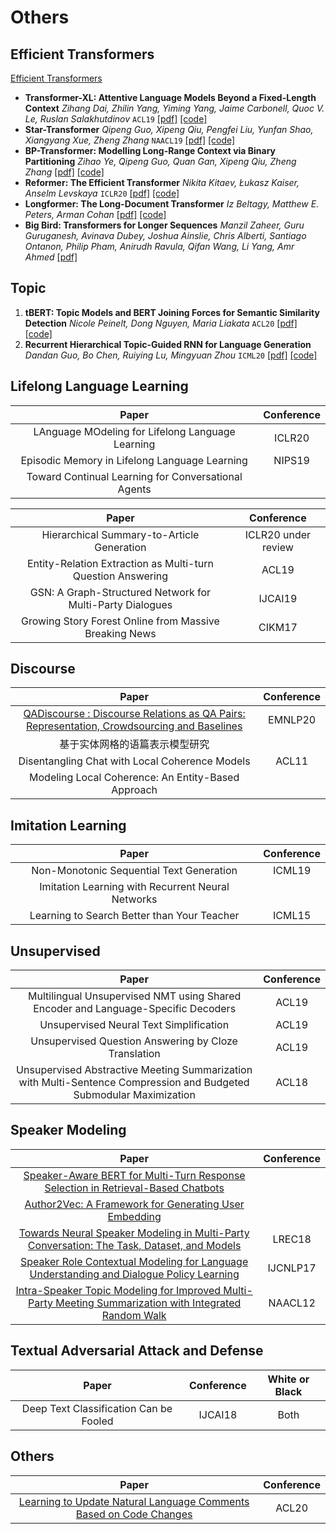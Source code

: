 # Others

## Efficient Transformers
[Efficient Transformers](slides/presentation/Efficient_Transformers.pdf)

* **Transformer-XL: Attentive Language Models Beyond a Fixed-Length Context** *Zihang Dai, Zhilin Yang, Yiming Yang, Jaime Carbonell, Quoc V. Le, Ruslan Salakhutdinov* `ACL19` [[pdf]](https://arxiv.org/abs/1901.02860) [[code]](https://github.com/kimiyoung/transformer-xl)
* **Star-Transformer** *Qipeng Guo, Xipeng Qiu, Pengfei Liu, Yunfan Shao, Xiangyang Xue, Zheng Zhang* `NAACL19` [[pdf]](https://arxiv.org/abs/1902.09113) [[code]](https://github.com/fastnlp/fastNLP)
* **BP-Transformer: Modelling Long-Range Context via Binary Partitioning**  *Zihao Ye, Qipeng Guo, Quan Gan, Xipeng Qiu, Zheng Zhang* [[pdf]](https://arxiv.org/abs/1911.04070) [[code]](https://github.com/yzh119/BPT)
* **Reformer: The Efficient Transformer**  *Nikita Kitaev, Łukasz Kaiser, Anselm Levskaya* `ICLR20` [[pdf]](https://arxiv.org/abs/2001.04451) [[code]](https://github.com/google/trax/tree/master/trax/models/reformer)
* **Longformer: The Long-Document Transformer** *Iz Beltagy, Matthew E. Peters, Arman Cohan* [[pdf]](https://arxiv.org/abs/2004.05150) [[code]](https://github.com/allenai/longformer)
* **Big Bird: Transformers for Longer Sequences**  *Manzil Zaheer, Guru Guruganesh, Avinava Dubey, Joshua Ainslie, Chris Alberti, Santiago Ontanon, Philip Pham, Anirudh Ravula, Qifan Wang, Li Yang, Amr Ahmed* [[pdf]](https://arxiv.org/abs/2007.14062)

## Topic
1. **tBERT: Topic Models and BERT Joining Forces for Semantic Similarity Detection** *Nicole Peinelt, Dong Nguyen, Maria Liakata* `ACL20` [[pdf]](https://www.aclweb.org/anthology/2020.acl-main.630/) [[code]](https://github.com/wuningxi/tBERT)
2. **Recurrent Hierarchical Topic-Guided RNN for Language Generation** *Dandan Guo, Bo Chen, Ruiying Lu, Mingyuan Zhou* `ICML20` [[pdf]](https://arxiv.org/abs/1912.10337) [[code]](https://github.com/Dan123dan/rGBN-RNN)

## Lifelong Language Learning
| Paper | Conference |
| :---: | :---: |
| LAnguage MOdeling for Lifelong Language Learning|ICLR20|
| Episodic Memory in Lifelong Language Learning | NIPS19 |
| Toward Continual Learning for Conversational Agents ||

| Paper | Conference |
| :---: | :---: |
| Hierarchical Summary-to-Article Generation | ICLR20 under review |
| Entity-Relation Extraction as Multi-turn Question Answering | ACL19 |
| GSN: A Graph-Structured Network for Multi-Party Dialogues | IJCAI19 |
| Growing Story Forest Online from Massive Breaking News|CIKM17|


## Discourse
| Paper | Conference |
| :---: | :---: |
|[QADiscourse : Discourse Relations as QA Pairs: Representation, Crowdsourcing and Baselines](https://arxiv.org/abs/2010.02815)|EMNLP20|
|基于实体网格的语篇表示模型研究||
|Disentangling Chat with Local Coherence Models|ACL11|
|Modeling Local Coherence: An Entity-Based Approach||


## Imitation Learning
| Paper | Conference |
| :---: | :---: |
| Non-Monotonic Sequential Text Generation | ICML19 |
| Imitation Learning with Recurrent Neural Networks ||
| Learning to Search Better than Your Teacher |ICML15|

## Unsupervised

| Paper | Conference |
| :---: | :---: |
|Multilingual Unsupervised NMT using Shared Encoder and Language-Specific Decoders|ACL19|
|Unsupervised Neural Text Simplification|ACL19|
|Unsupervised Question Answering by Cloze Translation|ACL19|
|Unsupervised Abstractive Meeting Summarization with Multi-Sentence Compression and Budgeted Submodular Maximization|ACL18|

## Speaker Modeling
| Paper | Conference |
| :---: | :---: |
|[Speaker-Aware BERT for Multi-Turn Response Selection in Retrieval-Based Chatbots](https://arxiv.org/abs/2004.03588)||
|[Author2Vec: A Framework for Generating User Embedding](https://arxiv.org/abs/2003.11627)||
|[Towards Neural Speaker Modeling in Multi-Party Conversation: The Task, Dataset, and Models](https://www.aclweb.org/anthology/L18-1496/)|LREC18|
|[Speaker Role Contextual Modeling for Language Understanding and Dialogue Policy Learning](https://arxiv.org/abs/1710.00164)|IJCNLP17|
|[Intra-Speaker Topic Modeling for Improved Multi-Party Meeting Summarization with Integrated Random Walk](https://www.aclweb.org/anthology/N12-1041/)|NAACL12|


## Textual Adversarial Attack and Defense 

| Paper | Conference |White or Black|
| :---: | :---: | :---: |
|Deep Text Classification Can be Fooled|IJCAI18|Both|

## Others
| Paper | Conference |
| :---: | :---: |
|[Learning to Update Natural Language Comments Based on Code Changes](https://arxiv.org/abs/2004.12169)|ACL20|


